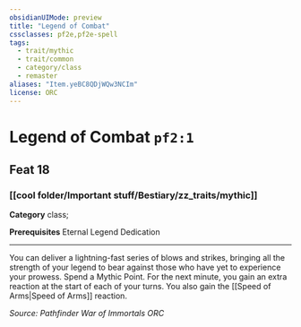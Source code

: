 ```yaml
---
obsidianUIMode: preview
title: "Legend of Combat"
cssclasses: pf2e,pf2e-spell
tags:
  - trait/mythic
  - trait/common
  - category/class
  - remaster
aliases: "Item.yeBC8QDjWQw3NCIm"
license: ORC
---
```

# Legend of Combat `pf2:1`
## Feat 18
### [[cool folder/Important stuff/Bestiary/zz_traits/mythic]]

**Category** class; 



**Prerequisites** Eternal Legend Dedication
* * *
You can deliver a lightning-fast series of blows and strikes, bringing all the strength of your legend to bear against those who have yet to experience your prowess. Spend a Mythic Point. For the next minute, you gain an extra reaction at the start of each of your turns. You also gain the [[Speed of Arms|Speed of Arms]] reaction.

*Source: Pathfinder War of Immortals*
*ORC*
